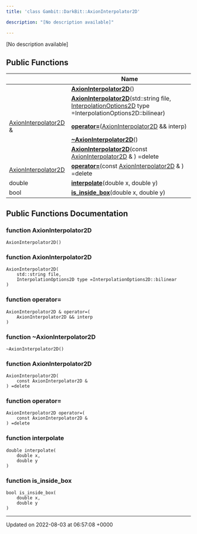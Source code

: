 ```yaml
---
title: 'class Gambit::DarkBit::AxionInterpolator2D'

description: "[No description available]"

---
```









[No description available]

## Public Functions

|                | Name           |
| -------------- | -------------- |
| | **[AxionInterpolator2D](/documentation/code/gambit_2/classes/classgambit_1_1darkbit_1_1axioninterpolator2d/#function-axioninterpolator2d)**() |
| | **[AxionInterpolator2D](/documentation/code/gambit_2/classes/classgambit_1_1darkbit_1_1axioninterpolator2d/#function-axioninterpolator2d)**(std::string file, [InterpolationOptions2D](/documentation/code/gambit_2/namespaces/namespacegambit_1_1darkbit/#enum-interpolationoptions2d) type =InterpolationOptions2D::bilinear) |
| [AxionInterpolator2D](/documentation/code/gambit_2/classes/classgambit_1_1darkbit_1_1axioninterpolator2d/) & | **[operator=](/documentation/code/gambit_2/classes/classgambit_1_1darkbit_1_1axioninterpolator2d/#function-operator=)**([AxionInterpolator2D](/documentation/code/gambit_2/classes/classgambit_1_1darkbit_1_1axioninterpolator2d/) && interp) |
| | **[~AxionInterpolator2D](/documentation/code/gambit_2/classes/classgambit_1_1darkbit_1_1axioninterpolator2d/#function-~axioninterpolator2d)**() |
| | **[AxionInterpolator2D](/documentation/code/gambit_2/classes/classgambit_1_1darkbit_1_1axioninterpolator2d/#function-axioninterpolator2d)**(const [AxionInterpolator2D](/documentation/code/gambit_2/classes/classgambit_1_1darkbit_1_1axioninterpolator2d/) & ) =delete |
| [AxionInterpolator2D](/documentation/code/gambit_2/classes/classgambit_1_1darkbit_1_1axioninterpolator2d/) | **[operator=](/documentation/code/gambit_2/classes/classgambit_1_1darkbit_1_1axioninterpolator2d/#function-operator=)**(const [AxionInterpolator2D](/documentation/code/gambit_2/classes/classgambit_1_1darkbit_1_1axioninterpolator2d/) & ) =delete |
| double | **[interpolate](/documentation/code/gambit_2/classes/classgambit_1_1darkbit_1_1axioninterpolator2d/#function-interpolate)**(double x, double y) |
| bool | **[is_inside_box](/documentation/code/gambit_2/classes/classgambit_1_1darkbit_1_1axioninterpolator2d/#function-is-inside-box)**(double x, double y) |

## Public Functions Documentation

### function AxionInterpolator2D

```
AxionInterpolator2D()
```


### function AxionInterpolator2D

```
AxionInterpolator2D(
    std::string file,
    InterpolationOptions2D type =InterpolationOptions2D::bilinear
)
```


### function operator=

```
AxionInterpolator2D & operator=(
    AxionInterpolator2D && interp
)
```


### function ~AxionInterpolator2D

```
~AxionInterpolator2D()
```


### function AxionInterpolator2D

```
AxionInterpolator2D(
    const AxionInterpolator2D & 
) =delete
```


### function operator=

```
AxionInterpolator2D operator=(
    const AxionInterpolator2D & 
) =delete
```


### function interpolate

```
double interpolate(
    double x,
    double y
)
```


### function is_inside_box

```
bool is_inside_box(
    double x,
    double y
)
```


-------------------------------

Updated on 2022-08-03 at 06:57:08 +0000
